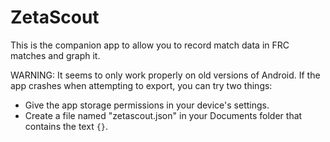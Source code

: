 # ZetaScout
This is the companion app to allow you to record match data in FRC matches and graph it.

WARNING: It seems to only work properly on old versions of Android. If the app crashes when attempting to export, you can try two things:
- Give the app storage permissions in your device's settings.
- Create a file named "zetascout.json" in your Documents folder that contains the text `{}`.
